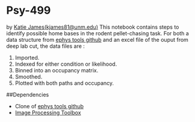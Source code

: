 # Psy-499
by [Katie James](https://github.com/kjames81)[(kjames81@unm.edu)](kjames81@unm.edu)
This notebook contains steps to identify possible home bases in the rodent pellet-chasing task. 
For both a data structure from [ephys tools github](https://github.com/ryanharvey1/ephys_tools) and an excel file of the ouput from deep lab cut, the data files are : 
1) Imported. 
2) Indexed for either condition or likelihood. 
3) Binned into an occupancy matrix. 
4) Smoothed. 
5) Plotted with both paths and occupancy. 

##Dependencies 
* Clone of [ephys tools github](https://github.com/ryanharvey1/ephys_tools) 
* [Image Processing Toolbox](https://www.mathworks.com/products/image.html)

